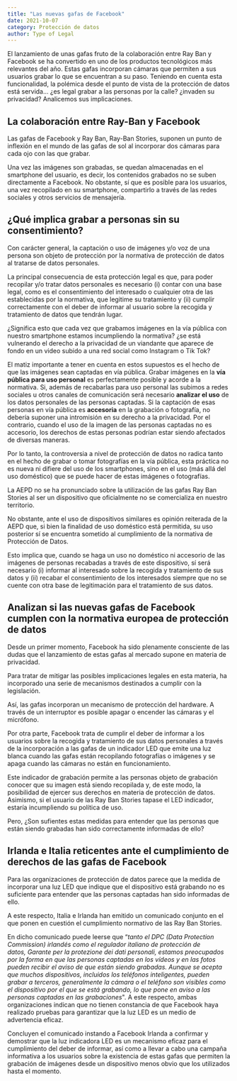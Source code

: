 ```yaml
---
title: "Las nuevas gafas de Facebook"
date: 2021-10-07
category: Protección de datos
author: Type of Legal
---
```


El lanzamiento de unas gafas fruto de la colaboración entre Ray Ban y Facebook se ha convertido en uno de los productos tecnológicos más relevantes del año. Estas gafas incorporan cámaras que permiten a sus usuarios grabar lo que se encuentran a su paso. Teniendo en cuenta esta funcionalidad, la polémica desde el punto de vista de la protección de datos está servida… ¿es legal grabar a las personas por la calle? ¿invaden su privacidad? Analicemos sus implicaciones.

**La colaboración entre Ray-Ban y Facebook**
--------------------------------------------

Las gafas de Facebook y Ray Ban, Ray-Ban Stories, suponen un punto de inflexión en el mundo de las gafas de sol al incorporar dos cámaras para cada ojo con las que grabar.

Una vez las imágenes son grabadas, se quedan almacenadas en el smartphone del usuario, es decir, los contenidos grabados no se suben directamente a Facebook. No obstante, sí que es posible para los usuarios, una vez recopilado en su smartphone, compartirlo a través de las redes sociales y otros servicios de mensajería.

**¿Qué implica grabar a personas sin su consentimiento?**
---------------------------------------------------------

Con carácter general, la captación o uso de imágenes y/o voz de una persona son objeto de protección por la normativa de protección de datos al tratarse de datos personales.

La principal consecuencia de esta protección legal es que, para poder recopilar y/o tratar datos personales es necesario (i) contar con una base legal, como es el consentimiento del interesado o cualquier otra de las establecidas por la normativa, que legitime su tratamiento y (ii) cumplir correctamente con el deber de informar al usuario sobre la recogida y tratamiento de datos que tendrán lugar.

¿Significa esto que cada vez que grabamos imágenes en la vía pública con nuestro smartphone estamos incumpliendo la normativa? ¿se está vulnerando el derecho a la privacidad de un viandante que aparece de fondo en un video subido a una red social como Instagram o Tik Tok?

El matiz importante a tener en cuenta en estos supuestos es el hecho de que las imágenes sean captadas en vía pública. Grabar imágenes en la **vía pública para uso personal** es perfectamente posible y acorde a la normativa. Si, además de recabarlas para uso personal las subimos a redes sociales u otros canales de comunicación será necesario **analizar el uso** de los datos personales de las personas captadas. Si la captación de esas personas en vía pública es **accesoria** en la grabación o fotografía, no debería suponer una intromisión en su derecho a la privacidad. Por el contrario, cuando el uso de la imagen de las personas captadas no es accesorio, los derechos de estas personas podrían estar siendo afectados de diversas maneras.

Por lo tanto, la controversia a nivel de protección de datos no radica tanto en el hecho de grabar o tomar fotografías en la vía pública, esta práctica no es nueva ni difiere del uso de los smartphones, sino en el uso (más allá del uso doméstico) que se puede hacer de estas imágenes o fotografías.

La AEPD no se ha pronunciado sobre la utilización de las gafas Ray Ban Stories al ser un dispositivo que oficialmente no se comercializa en nuestro territorio.

No obstante, ante el uso de dispositivos similares es opinión reiterada de la AEPD que, si bien la finalidad de uso doméstico está permitida, su uso posterior sí se encuentra sometido al cumplimiento de la normativa de Protección de Datos.  

Esto implica que, cuando se haga un uso no doméstico ni accesorio de las imágenes de personas recabadas a través de este dispositivo, sí será necesario (i) informar al interesado sobre la recogida y tratamiento de sus datos y (ii) recabar el consentimiento de los interesados siempre que no se cuente con otra base de legitimación para el tratamiento de sus datos.

**Analizan si las nuevas gafas de Facebook cumplen con la normativa europea de protección de datos** 
-----------------------------------------------------------------------------------------------------

Desde un primer momento, Facebook ha sido plenamente consciente de las dudas que el lanzamiento de estas gafas al mercado supone en materia de privacidad.

Para tratar de mitigar las posibles implicaciones legales en esta materia, ha incorporado una serie de mecanismos destinados a cumplir con la legislación.

Así, las gafas incorporan un mecanismo de protección del hardware. A través de un interruptor es posible apagar o encender las cámaras y el micrófono.

Por otra parte, Facebook trata de cumplir el deber de informar a los usuarios sobre la recogida y tratamiento de sus datos personales a través de la incorporación a las gafas de un indicador LED que emite una luz blanca cuando las gafas están recopilando fotografías o imágenes y se apaga cuando las cámaras no están en funcionamiento.

Este indicador de grabación permite a las personas objeto de grabación conocer que su imagen está siendo recopilada y, de este modo, la posibilidad de ejercer sus derechos en materia de protección de datos. Asimismo, si el usuario de las Ray Ban Stories tapase el LED indicador, estaría incumpliendo su política de uso.

Pero, ¿Son sufientes estas medidas para entender que las personas que están siendo grabadas han sido correctamente informadas de ello?

**Irlanda e Italia reticentes ante el cumplimiento de derechos de las gafas de Facebook**
-----------------------------------------------------------------------------------------

Para las organizaciones de protección de datos parece que la medida de incorporar una luz LED que indique que el dispositivo está grabando no es suficiente para entender que las personas captadas han sido informadas de ello.

A este respecto, Italia e Irlanda han emitido un comunicado conjunto en el que ponen en cuestión el cumplimiento normativo de las Ray Ban Stories.

En dicho comunicado puede leerse que “_tanto el DPC (Data Protection Commission) irlandés como el regulador italiano de protección de datos, Garante per la protezione dei dati personali, estamos preocupados por la forma en que las personas captadas en los vídeos y en las fotos pueden recibir el aviso de que están siendo grabadas. Aunque se acepta que muchos dispositivos, incluidos los teléfonos inteligentes, pueden grabar a terceros, generalmente la cámara o el teléfono son visibles como el dispositivo por el que se está grabando, lo que pone en aviso a las personas captadas en las grabaciones_". A este respecto, ambas organizaciones indican que no tienen constancia de que Facebook haya realizado pruebas para garantizar que la luz LED es un medio de advertencia eficaz.

Concluyen el comunicado instando a Facebook Irlanda a confirmar y demostrar que la luz indicadora LED es un mecanismo eficaz para el cumplimiento del deber de informar, así como a llevar a cabo una campaña informativa a los usuarios sobre la existencia de estas gafas que permiten la grabación de imágenes desde un dispositivo menos obvio que los utilizados hasta el momento.
